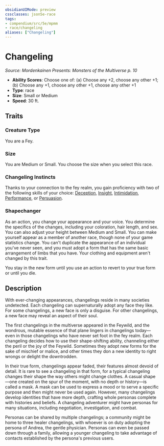 ```yaml
---
obsidianUIMode: preview
cssclasses: json5e-race
tags:
- compendium/src/5e/mpmm
- race/changeling
aliases: ["Changeling"]
---
```

# Changeling
*Source: Mordenkainen Presents: Monsters of the Multiverse p. 10*  

- **Ability Scores**: Choose one of: (a) Choose any +2, choose any other +1; (b) Choose any +1, choose any other +1, choose any other +1
- **Type**: race
- **Size**: Small or Medium
- **Speed**: 30 ft.

## Traits

### Creature Type

You are a Fey.

### Size

You are Medium or Small. You choose the size when you select this race.

### Changeling Instincts

Thanks to your connection to the fey realm, you gain proficiency with two of the following skills of your choice: [Deception](/compendium/rules/skills.md#Deception), [Insight](/compendium/rules/skills.md#Insight), [Intimidation](/compendium/rules/skills.md#Intimidation), [Performance](/compendium/rules/skills.md#Performance), or [Persuasion](/compendium/rules/skills.md#Persuasion).

### Shapechanger

As an action, you change your appearance and your voice. You determine the specifics of the changes, including your coloration, hair length, and sex. You can also adjust your height between Medium and Small. You can make yourself appear as a member of another race, though none of your game statistics change. You can't duplicate the appearance of an individual you've never seen, and you must adopt a form that has the same basic arrangement of limbs that you have. Your clothing and equipment aren't changed by this trait.

You stay in the new form until you use an action to revert to your true form or until you die.

## Description

With ever-changing appearances, changelings reside in many societies undetected. Each changeling can supernaturally adopt any face they like. For some changelings, a new face is only a disguise. For other changelings, a new face may reveal an aspect of their soul.

The first changelings in the multiverse appeared in the Feywild, and the wondrous, mutable essence of that plane lingers in changelings today—even in those changelings who have never set foot in the fey realm. Each changeling decides how to use their shape-shifting ability, channeling either the peril or the joy of the Feywild. Sometimes they adopt new forms for the sake of mischief or malice, and other times they don a new identity to right wrongs or delight the downtrodden.

In their true form, changelings appear faded, their features almost devoid of detail. It is rare to see a changeling in that form, for a typical changeling changes their shape the way others might change clothes. A casual shape—one created on the spur of the moment, with no depth or history—is called a mask. A mask can be used to express a mood or to serve a specific purpose and then might never be used again. However, many changelings develop identities that have more depth, crafting whole personas complete with histories and beliefs. A changeling adventurer might have personas for many situations, including negotiation, investigation, and combat.

Personas can be shared by multiple changelings; a community might be home to three healer changelings, with whoever is on duty adopting the persona of Andrea, the gentle physician. Personas can even be passed down through a family, allowing a younger changeling to take advantage of contacts established by the persona's previous users.